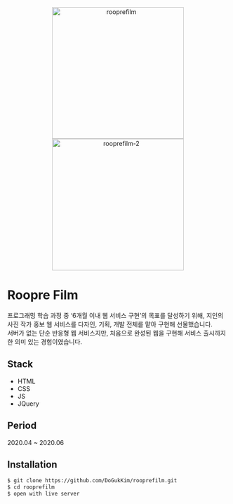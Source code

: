 <div align="center">
  <a href="https://ibb.co/c2rZ8Kf"><img src="https://i.ibb.co/2ckCM0V/rooprefilm.png" alt="rooprefilm" border="0" width="300px" /></a>
  <a href="https://ibb.co/Btkxz8N"><img src="https://i.ibb.co/rm9S7ns/rooprefilm-2.png" alt="rooprefilm-2" border="0" width="300px" /></a>
</div>

# Roopre Film
프로그래밍 학습 과정 중 ‘6개월 이내 웹 서비스 구현’의 목표를 달성하기 위해, 지인의 사진 작가 홍보 웹 서비스를 다자인, 기획, 개발 전체를 맡아 구현해 선물했습니다.  
서버가 없는 단순 반응형 웹 서비스지만, 처음으로 완성된 웹을 구현해 서비스 출시까지 한 의미 있는 경험이였습니다.

## Stack
* HTML
* CSS
* JS
* JQuery

## Period
2020.04 ~ 2020.06

## Installation

```sh
$ git clone https://github.com/DoGukKim/rooprefilm.git
$ cd rooprefilm
$ open with live server
```

